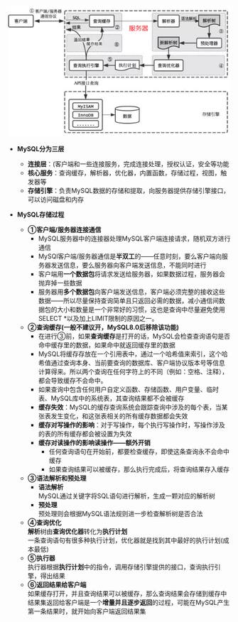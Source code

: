 ![alt 属性文本](../p/img_2.png)  
* **MySQL分为三层**
  * **连接层**：(客户端和一些连接服务，完成连接处理，授权认证，安全等功能
  * **核心服务**：查询缓存，解析器，优化器，内置函数，存储过程，视图，触发器等  
  * **存储引擎**：负责MySQL数据的存储和提取，向服务器提供存储引擎接口，可以访问磁盘和内存   


* **MySQL存储过程**
   * **①客户端/服务器连接通信** 
     * MySQL服务器中的连接器处理MySQL客户端连接请求，随机双方进行通信
     * MySQl客户端/服务器通信是**半双工**的——任意时刻，要么客户端向服务器发送信息，要么服务器向客户端发送信息，不能同时进行    
     * 客户端用**一个数据包**将请求发送给服务器，如果数据过程，服务器会抛弃掉一些数据   
     * 服务器用**多个数据包**向客户端发送信息，客户端必须完整的接收这些数据——所以尽量保持查询简单且只返回必需的数据，减小通信间数据包的大小和数量是一个非常好的习惯，这也是查询中尽量避免使用SELECT *以及加上LIMIT限制的原因之一。
   * **②查询缓存(一般不建议开，MySQL8.0后移除该功能)**
      * 在进行③前，如果**查询缓存**是打开的话，MySQL会检查查询语句是否命中缓存里的数据，如果命中就返回缓存里的数据   
     * MySQL将缓存存放在一个引用表中，通过一个哈希值来索引，这个哈希值通过查询本身、当前要查询的数据库、客户端协议版本号等信息计算得来。所以两个查询在任何字符上的不同（例如：空格、注释），都会导致缓存不会命中。   
     * 如果查询中包含任何用户自定义函数、存储函数、用户变量、临时表、MySQL库中的系统表，其查询结果都不会被缓存   
     * **缓存失效**：MySQL的缓存查询系统会跟踪查询中涉及的每个表，当某张表发生变化，和这张表相关的所有缓存数据都会失效    
     * **缓存对写操作的影响**：对于写操作，每个执行写操作时，写操作涉及的表的所有缓存都会被设置为失效    
     * **缓存对读操作的影响读操作——额外开销**  
        * 任何查询语句在开始前，都要检查缓存，即使这条查询永不会命中缓存 
        * 如果查询结果可以被缓存，那么执行完成后，将查询结果存入缓存  
   * **③语法解析和预处理**   
     * **语法解析**  
       MySQL通过关键字将SQL语句进行解析，生成一颗对应的解析树   
     * **预处理**  
       预处理则会根据MySQL语法规则进一步检查解析树是否合法
   * **④查询优化**   
     **解析**树由**查询优化器**转化为**执行计划**   
     一条查询语句有很多种执行计划，优化器就是找到其中最好的执行计划(成本最低)
  * **⑤执行器**   
    执行器根据**执行计划**中的指令，调用存储引擎提供的接口，查询执行引擎，得出结果
   * **⑥返回结果给客户端**  
     如果缓存打开，并且查询结果可以被缓存，那么查询结果会存储到缓存中   
     结果集返回给客户端是一个**增量并且逐步返回**的过程，可能在MySQL产生第一条结果时，就开始向客户端返回结果集   